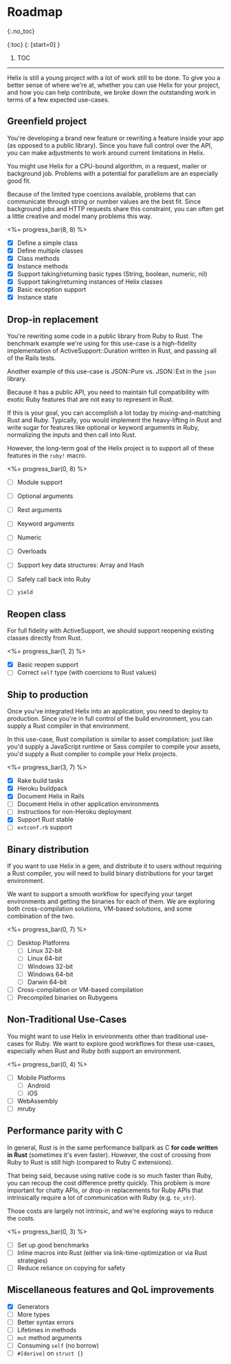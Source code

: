 # Roadmap
{:.no_toc}

{:toc}
{: [start=0] }
1. TOC

---

Helix is still a young project with a lot of work still to be done. To give you
a better sense of where we're at, whether you can use Helix for your project, and
how you can help contribute, we broke down the outstanding work in terms of a few
expected use-cases.

## Greenfield project

You're developing a brand new feature or rewriting a feature inside your app (as
opposed to a public library). Since you have full control over the API, you can
make adjustments to work around current limitations in Helix.

You might use Helix for a CPU-bound algorithm, in a request, mailer or background
job. Problems with a potential for parallelism are an especially good fit.

Because of the limited type coercions available, problems that can communicate
through string or number values are the best fit. Since background jobs and
HTTP requests share this constraint, you can often get a little creative and
model many problems this way.

<%= progress_bar(8, 8) %>

- [X] Define a simple class
- [X] Define multiple classes
- [X] Class methods
- [X] Instance methods
- [X] Support taking/returning basic types (String, boolean, numeric, nil)
- [X] Support taking/returning instances of Helix classes
- [X] Basic exception support
- [X] Instance state

## Drop-in replacement

You're rewriting some code in a public library from Ruby to Rust. The benchmark
example we're using for this use-case is a high-fidelity implementation of
ActiveSupport::Duration written in Rust, and passing all of the Rails tests.

Another example of this use-case is JSON::Pure vs. JSON::Ext in the `json`
library.

Because it has a public API, you need to maintain full compatibility with
exotic Ruby features that are not easy to represent in Rust.

If this is your goal, you can accomplish a lot today by mixing-and-matching
Rust and Ruby. Typically, you would implement the heavy-lifting in Rust and
write sugar for features like optional or keyword arguments in Ruby,
normalizing the inputs and then call into Rust.

However, the long-term goal of the Helix project is to support all of
these features in the `ruby!` macro.

<%= progress_bar(0, 8) %>

- [ ] Module support
- [ ] Optional arguments
- [ ] Rest arguments
- [ ] Keyword arguments
- [ ] Numeric
- [ ] Overloads
- [ ] Support key data structures: Array and Hash
- [ ] Safely call back into Ruby
- [ ] `yield`


## Reopen class

For full fidelity with ActiveSupport, we should support reopening existing classes
directly from Rust.

<%= progress_bar(1, 2) %>

- [X] Basic reopen support
- [ ] Correct `self` type (with coercions to Rust values)

## Ship to production

Once you've integrated Helix into an application, you need to deploy to production.
Since you're in full control of the build environment, you can supply a Rust
compiler in that environment.

In this use-case, Rust compilation is similar to asset compilation: just like you'd
supply a JavaScript runtime or Sass compiler to compile your assets, you'd supply a
Rust compiler to compile your Helix projects.

<%= progress_bar(3, 7) %>

- [X] Rake build tasks
- [X] Heroku buildpack
- [X] Document Helix in Rails
- [ ] Document Helix in other application environments
- [ ] Instructions for non-Heroku deployment
- [X] Support Rust stable
- [ ] `extconf.rb` support

## Binary distribution

If you want to use Helix in a gem, and distribute it to users without requiring
a Rust compiler, you will need to build binary distributions for your target
environment.

We want to support a smooth workflow for specifying your target environments and
getting the binaries for each of them. We are exploring both cross-compilation
solutions, VM-based solutions, and some combination of the two.

<%= progress_bar(0, 7) %>

- [ ] Desktop Platforms
  - [ ] Linux 32-bit
  - [ ] Linux 64-bit
  - [ ] Windows 32-bit
  - [ ] Windows 64-bit
  - [ ] Darwin 64-bit
- [ ] Cross-compilation or VM-based compilation
- [ ] Precompiled binaries on Rubygems

## Non-Traditional Use-Cases

You might want to use Helix in environments other than traditional use-cases for
Ruby. We want to explore good workflows for these use-cases, especially when Rust
and Ruby both support an environment.

<%= progress_bar(0, 4) %>

- [ ] Mobile Platforms
  - [ ] Android
  - [ ] iOS
- [ ] WebAssembly
- [ ] mruby

## Performance parity with C

In general, Rust is in the same performance ballpark as C **for code written in
Rust** (sometimes it's even faster). However, the cost of crossing from Ruby to
Rust is still high (compared to Ruby C extensions).

That being said, because using native code is so much faster than Ruby, you can
recoup the cost difference pretty quickly. This problem is more important for
chatty APIs, or drop-in replacements for Ruby APIs that intrinsically require
a lot of communication with Ruby (e.g. `to_str`).

Those costs are largely not intrinsic, and we're exploring ways to reduce the
costs.

<%= progress_bar(0, 3) %>

- [ ] Set up good benchmarks
- [ ] Inline macros into Rust (either via link-time-optimization or via Rust strategies)
- [ ] Reduce reliance on copying for safety

## Miscellaneous features and QoL improvements

- [X] Generators
- [ ] More types
- [ ] Better syntax errors
- [ ] Lifetimes in methods
- [ ] `mut` method arguments
- [ ] Consuming `self` (no borrow)
- [ ] `#[derive]` on `struct {}`
